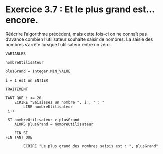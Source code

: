 # Exercice 3.7 : Et le plus grand est… encore.

Réécrire l’algorithme précédent, mais cette fois-ci on ne connaît pas d’avance combien l’utilisateur souhaite saisir de nombres. La saisie des nombres s’arrête lorsque l’utilisateur entre un zéro.

```
VARIABLES

nombreUtilisateur

plusGrand = Integer.MIN_VALUE

i = 1 est un ENTIER

```

```
TRAITEMENT

TANT QUE i <= 20
	ECRIRE "Saisissez un nombre ", i , " : "
		LIRE nombreUtilisateur
 i++
 
 SI nombreUtilisateur > plusGrand
	ALORS plusGrand = nombreUtilisateur

	FIN SI
FIN TANT QUE

		ECRIRE "Le plus grand des nombres saisis est : ", plusGrand"